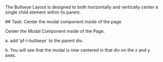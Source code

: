The Bullseye Layout is designed to both horizontally and vertically center a single child element within its parent.

## Task: Center the modal component inside of the page

Center the Modal Component inside of the Page.

a. add ‘pf-l-bullseye` to the parent div.

b. You will see that the modal is now centered in that div on the x and y axes. 
